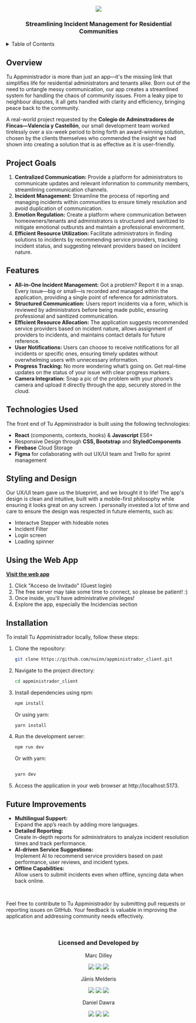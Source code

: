 <p align="center"><img src="https://firebasestorage.googleapis.com/v0/b/appministrador.appspot.com/o/transparentGreenLogoBrand.png?alt=media&token=3af820a2-a290-478e-a6ee-0132b34b51db"></p>

<h3 align="center">Streamlining Incident Management for Residential Communities</h3>

<details>
  <summary>Table of Contents</summary>
  <ol>
    <li><a href="#overview">Overview</a></li>
      <li><a href="#project-goals">Project Goals</a></li>
      <li><a href="#features">Features</a></li>
      <li><a href="#technologies-used">Technologies Used</a></li>
      <li><a href="#styling-and-design">Styling and Design</a></li>
    <li><a href="#using-the-web-app">Using the Web app</a></li>
       <li><a href="#installation">Installation</a></li>
    <li><a href="#future-improvements">Future Improvements</a></li>
  </ol>
</details>

## Overview

Tu Appministrador is more than just an app—it's the missing link that simplifies life for residential administrators and tenants alike. Born out of the need to untangle messy communication, our app creates a streamlined system for handling the chaos of community issues. From a leaky pipe to neighbour disputes, it all gets handled with clarity and efficiency, bringing peace back to the community.

A real-world project requested by the <strong>Colegio de Adminstradores de Fincas—Valencia y Castellón</strong>, our small development team worked tirelessly over a six-week period to bring forth an award-winning solution, chosen by the clients themselves who commended the insight we had shown into creating a solution that is as effective as it is user-friendly.


## Project Goals

<ol>
  <li><strong>Centralized Communication:</strong> Provide a platform for administrators to communicate updates and relevant information to community members, streamlining communication channels.

  <li><strong>Incident Management:</strong> Streamline the process of reporting and managing incidents within communities to ensure timely resolution and avoid duplication of communication.

  <li><strong>Emotion Regulation:</strong> Create a platform where communication between homeowners/tenants and administrators is structured and sanitized to mitigate emotional outbursts and maintain a professional environment.

<li><strong>Efficient Resource Utilization:</strong> Facilitate administrators in finding solutions to incidents by recommending service providers, tracking incident status, and suggesting relevant providers based on incident nature.
</ol>

## Features

<ul>
  <li><strong>All-in-One Incident Management:</strong> Got a problem? Report it in a snap. Every issue—big or small—is recorded and managed within the application, providing a single point of reference for administrators.
  <li><strong>Structured Communication:</strong> Users report incidents via a form, which is reviewed by administrators before being made public, ensuring professional and sanitized communication.
<li><strong>Efficient Resource Allocation:</strong> The application suggests recommended service providers based on incident nature, allows assignment of providers to incidents, and maintains contact details for future reference.
<li><strong>User Notifications:</strong> Users can choose to receive notifications for all incidents or specific ones, ensuring timely updates without overwhelming users with unnecessary information.
<li><strong>Progress Tracking:</strong> No more wondering what’s going on. Get real-time updates on the status of your issue with clear progress markers.
<li><strong>Camera Integration:</strong> Snap a pic of the problem with your phone’s camera and upload it directly through the app, securely stored in the cloud.</li>
</ul>

## Technologies Used

The front end of Tu Appministrador is built using the following technologies:

<ul>
<li><strong>React</strong> (components, contexts, hooks) & <strong>Javascript</strong> ES6+
  <img src"https://img.shields.io/badge/React-20232A?style=for-the-badge&logo=react&logoColor=61DAFB">
<li>Responsive Design through <strong>CSS, Bootstrap</strong> and <strong>StyledComponents</strong>
  <li><strong>Firebase</strong> Cloud Storage</li>
  <li><strong>Figma</strong> for collaborating with out UX/UI team and Trello for sprint management</li>
</ul>

## Styling and Design

Our UX/UI team gave us the blueprint, and we brought it to life! The app's design is clean and intuitive, built with a mobile-first philosophy while ensuring it looks great on any screen. I personally invested a lot of time and care to ensure the design was respected in future elements, such as:
<ul>
  <li>Interactve Stepper with hideable notes</li>
  <li>Incident Filter</li>
  <li>Login screen</li>
  <li>Loading spinner</li>
</ul>

## Using the Web App
<a href="tuappministrador.vercel.app"><strong>Visit the web app</strong></a>
<ol>
<li>Click "Acceso de Invitado" (Guest login)
<li>The free server may take some time to connect, so please be patient! :)
<li>Once inside, you'll have administrative privileges!
<li>Explore the app, especially the Incidencias section
</ol>

## Installation
To install Tu Appministrador locally, follow these steps:

<ol>
<li>Clone the repository:
  
```bash
git clone https://github.com/nuinn/appministrador_client.git
```
<li>Navigate to the project directory:
  
```bash
cd appministrador_client
```
<li>Install dependencies using npm:

```bash
npm install
```
Or using yarn:

```bash
yarn install
```
<li>Run the development server:

```bash
npm run dev
```
Or with yarn:

```bash

yarn dev
```
<li>Access the application in your web browser at http://localhost:5173.
</ol>

## Future Improvements
<ul>
  <li><strong>Multilingual Support:</strong></li> Expand the app’s reach by adding more languages.
  <li><strong>Detailed Reporting:</strong></li> Create in-depth reports for administrators to analyze incident resolution times and track performance.
  <li><strong>AI-driven Service Suggestions:</strong></li> Implement AI to recommend service providers based on past performance, user reviews, and incident types.
  <li><strong>Offline Capabilities:</strong></li>Allow users to submit incidents even when offline, syncing data when back online.
</ul>

<br>

Feel free to contribute to Tu Appministrador by submitting pull requests or reporting issues on GitHub. Your feedback is valuable in improving the application and addressing community needs effectively.

<br>

<h3 align="center">Licensed and Developed by</h3>

<p align="center">Marc Dilley</p>
<p align="center">
<a href = "mailto:marcdilley@gmail.com"><img src="https://img.shields.io/badge/-Gmail-%23333?style=for-the-badge&logo=gmail&logoColor=white" target="_blank"></a>
    <a href="https://www.linkedin.com/in/marc-dilley-288407a1/" target="_blank"><img src="https://img.shields.io/badge/-LinkedIn-%230077B5?style=for-the-badge&logo=linkedin&logoColor=white" target="_blank"></a> 
  <a href="https://github.com/nuinn/"><img src="https://img.shields.io/badge/GitHub-100000?style=for-the-badge&logo=github&logoColor=white"></a>
</p>
<p align="center">Jānis Melderis</p>
<p align="center">
<a href = "mailto:jaanmeld@gmail.com"><img src="https://img.shields.io/badge/-Gmail-%23333?style=for-the-badge&logo=gmail&logoColor=white" target="_blank"></a>
    <a href="https://www.linkedin.com/in/jm-24095226/" target="_blank"><img src="https://img.shields.io/badge/-LinkedIn-%230077B5?style=for-the-badge&logo=linkedin&logoColor=white" target="_blank"></a> 
  <a href="https://github.com/jaanmeld"><img src="https://img.shields.io/badge/GitHub-100000?style=for-the-badge&logo=github&logoColor=white"></a>
</p>
<p align="center">Daniel Dawra</p>
<p align="center">
<a href = "mailto:Dawra.daniel@gmail.com"><img src="https://img.shields.io/badge/-Gmail-%23333?style=for-the-badge&logo=gmail&logoColor=white" target="_blank"></a>
    <a href="https://www.linkedin.com/in/jm-24095226/](https://www.linkedin.com/in/daniel-dawra-944465167/?utm_source=share&utm_campaign=share_via&utm_content=profile&utm_medium=ios_app)" target="_blank"><img src="https://img.shields.io/badge/-LinkedIn-%230077B5?style=for-the-badge&logo=linkedin&logoColor=white" target="_blank"></a> 
  <a href="https://github.com/danielDAWRA"><img src="https://img.shields.io/badge/GitHub-100000?style=for-the-badge&logo=github&logoColor=white"></a>
</p>
